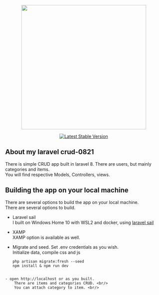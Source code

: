 <p align="center"><a href="https://laravel.com" target="_blank"><img src="https://raw.githubusercontent.com/laravel/art/master/logo-lockup/5%20SVG/2%20CMYK/1%20Full%20Color/laravel-logolockup-cmyk-red.svg" width="400"></a></p>

<p align="center">
<a href="https://packagist.org/packages/laravel/framework"><img src="https://img.shields.io/packagist/v/laravel/framework" alt="Latest Stable Version"></a>
</p>

## About my laravel crud-0821 

There is simple CRUD app built in laravel 8. There are users, but mainly categories and items. <br/>
You will find respective Models, Controllers, views.  <br/>

## Building the app on your local machine
There are several options to build the app on your local machine. <br/>
There are several options to build.
- Laravel sail <br/>
  I built on Windows Home 10 with WSL2 and docker, using  [laravel sail](https://laravel.com/docs/8.x/sail ) <br/>
- XAMP <br/>
  XAMP option is available as well. <br/>

- Migrate and seed.
  Set .env credentials as you wish. <br/>
  Initialize data, compile css and js <br/>
  ```
  php artisan migrate:fresh --seed
  npm install & npm run dev
```
  
- open http://localhost or as you built.
    There are items and categories CRUD. <br/>
    You can attach category to item. <br/>
